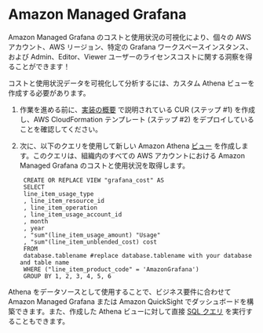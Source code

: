 # Amazon Managed Grafana

Amazon Managed Grafana のコストと使用状況の可視化により、個々の AWS アカウント、AWS リージョン、特定の Grafana ワークスペースインスタンス、および Admin、Editor、Viewer ユーザーのライセンスコストに関する洞察を得ることができます！

コストと使用状況データを可視化して分析するには、カスタム Athena ビューを作成する必要があります。

1. 作業を進める前に、[実装の概要][cid-implement] で説明されている CUR (ステップ #1) を作成し、AWS CloudFormation テンプレート (ステップ #2) をデプロイしていることを確認してください。

2. 次に、以下のクエリを使用して新しい Amazon Athena [ビュー][view] を作成します。このクエリは、組織内のすべての AWS アカウントにおける Amazon Managed Grafana のコストと使用状況を取得します。

        CREATE OR REPLACE VIEW "grafana_cost" AS 
        SELECT
        line_item_usage_type
        , line_item_resource_id
        , line_item_operation
        , line_item_usage_account_id
        , month
        , year
        , "sum"(line_item_usage_amount) "Usage"
        , "sum"(line_item_unblended_cost) cost
        FROM
        database.tablename #replace database.tablename with your database and table name
        WHERE ("line_item_product_code" = 'AmazonGrafana')
        GROUP BY 1, 2, 3, 4, 5, 6

Athena をデータソースとして使用することで、ビジネス要件に合わせて Amazon Managed Grafana または Amazon QuickSight でダッシュボードを構築できます。また、作成した Athena ビューに対して直接 [SQL クエリ][sql-query] を実行することもできます。


[view]: https://athena-in-action.workshop.aws/30-basics/303-create-view.html
[sql-query]: https://docs.aws.amazon.com/ja_jp/athena/latest/ug/querying-athena-tables.html
[cid-implement]: ../../../guides/cost/cost-visualization/cost.md#implementation

